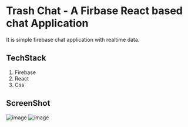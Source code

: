 # Trash Chat - A Firbase React based chat Application
It is simple firebase chat application with realtime data.
## TechStack
1. Firebase
2. React
3. Css

## ScreenShot

![image](https://user-images.githubusercontent.com/46845822/136255368-ba2a60b4-d994-44ae-bb30-0d63c8cc09a8.png)
![image](https://user-images.githubusercontent.com/46845822/136255415-1f881c87-8636-4c6e-a467-5f6736e5fe22.png)
